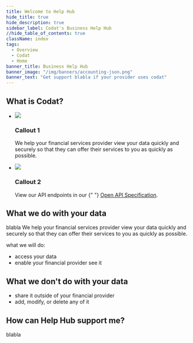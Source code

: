 ```yaml
---
title: Welcome to Help Hub
hide_title: true
hide_description: true
sidebar_label: Codat's Business Help Hub
//hide_table_of_contents: true
className: index
tags:
  - Overview
  - Codat
  - Home
banner_title: Business Help Hub
banner_image: "/img/banners/accounting-json.png"
banner_text: "Get support blabla if your provider uses codat"
---
```




## What is Codat?

<ul className="card-container">
 
  <li className="card animation-pulse">
    <div className="header">
      <img
        src="/img/wp-icons/accounting-2.png"
        className="mini-icon"
      />
      <h3>Callout 1</h3>
    </div>
    <p>
      We help your financial services provider view your data quickly and securely so that they can offer their services to you as quickly as possible.
    </p>
  </li>
  <li className="card dark hypercard">
    <div className="header">
      <img
        src="/img/wp-icons/Stack.png"
        className="mini-icon"
      />
      <h3>Callout 2</h3>
    </div>
    <p>
      View our API endpoints in our {" "}
      <a href="https://github.com/codatio/oas">Open API Specification</a>.
    </p>
  </li>
</ul>

## What we do with your data

blabla
We help your financial services provider view your data quickly and securely so that they can offer their services to you as quickly as possible.

what we will do:
- access your data
- enable your financial provider see it

## What we don't do with your data

- share it outside of your financial provider
- add, modify, or delete any of it

## How can Help Hub support me?

blabla
